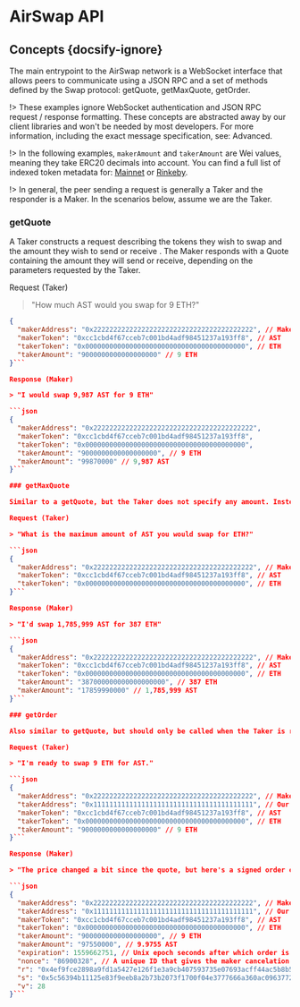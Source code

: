 # AirSwap API

## Concepts {docsify-ignore}

The main entrypoint to the AirSwap network is a WebSocket interface that allows peers to communicate using a JSON RPC and a set of methods defined by the Swap protocol: getQuote, getMaxQuote, getOrder.

!> These examples ignore WebSocket authentication and JSON RPC request / response formatting. These concepts are abstracted away by our client libraries and won't be needed by most developers. For more information, including the exact message specification, see: Advanced.

!> In the following examples, `makerAmount` and `takerAmount` are Wei values, meaning they take ERC20 decimals into account. You can find a full list of indexed token metadata for: [Mainnet](https://token-metadata.airswap.io/tokens) or [Rinkeby](https://token-metadata.airswap.io/rinkebyTokens).

!> In general, the peer sending a request is generally a Taker and the responder is a Maker. In the scenarios below, assume we are the Taker.

### getQuote

A Taker constructs a request describing the tokens they wish to swap and the amount they wish to send or receive . The Maker responds with a Quote containing the amount they will send or receive, depending on the parameters requested by the Taker.

Request (Taker)

> "How much AST would you swap for 9 ETH?"

```json
{
  "makerAddress": "0x2222222222222222222222222222222222222222", // Maker wallet address
  "makerToken": "0xcc1cbd4f67cceb7c001bd4adf98451237a193ff8", // AST
  "takerToken": "0x0000000000000000000000000000000000000000", // ETH
  "takerAmount": "9000000000000000000" // 9 ETH
}```

Response (Maker)

> "I would swap 9,987 AST for 9 ETH"

```json
{
  "makerAddress": "0x2222222222222222222222222222222222222222",
  "makerToken": "0xcc1cbd4f67cceb7c001bd4adf98451237a193ff8",
  "takerToken": "0x0000000000000000000000000000000000000000",
  "takerAmount": "9000000000000000000", // 9 ETH
  "makerAmount": "99870000" // 9,987 AST
}```

### getMaxQuote

Similar to a getQuote, but the Taker does not specify any amount. Instead, the Maker sends back the maximum Quote sizes for the pair specified by the Taker. This is used to signal the amount of available liquidity for a given token.

Request (Taker)

> "What is the maximum amount of AST you would swap for ETH?"

```json
{
  "makerAddress": "0x2222222222222222222222222222222222222222", // Maker wallet address
  "makerToken": "0xcc1cbd4f67cceb7c001bd4adf98451237a193ff8", // AST
  "takerToken": "0x0000000000000000000000000000000000000000", // ETH
}```

Response (Maker)

> "I'd swap 1,785,999 AST for 387 ETH"

```json
{
  "makerAddress": "0x2222222222222222222222222222222222222222", // Maker wallet address
  "makerToken": "0xcc1cbd4f67cceb7c001bd4adf98451237a193ff8", // AST
  "takerToken": "0x0000000000000000000000000000000000000000", // ETH
  "takerAmount": "387000000000000000000", // 387 ETH
  "makerAmount": "17859990000" // 1,785,999 AST
}```

### getOrder

Also similar to getQuote, but should only be called when the Taker is ready to execute an order. The Maker will return a cryptographically signed order, which can be execute using the Swap contract within the Maker's desired expiratiojn time. Because an order creates risk exposure, Maker's often implement their own logic when deciding whether to return an order. For example, a Maker may elect to not return an order at all if the Taker does not have a sufficient balance to complete the transaction.

Request (Taker)

> "I'm ready to swap 9 ETH for AST."

```json
{
  "makerAddress": "0x2222222222222222222222222222222222222222", // Maker wallet address
  "takerAddress": "0x1111111111111111111111111111111111111111", // Our wallet address
  "makerToken": "0xcc1cbd4f67cceb7c001bd4adf98451237a193ff8", // AST
  "takerToken": "0x0000000000000000000000000000000000000000", // ETH
  "takerAmount": "9000000000000000000" // 9 ETH
}```

Response (Maker)

> "The price changed a bit since the quote, but here's a signed order of 9,755 AST for 9 ETH."

```json
{
  "makerAddress": "0x2222222222222222222222222222222222222222", // Maker wallet address
  "takerAddress": "0x1111111111111111111111111111111111111111", // Our wallet address
  "makerToken": "0xcc1cbd4f67cceb7c001bd4adf98451237a193ff8", // AST
  "takerToken": "0x0000000000000000000000000000000000000000", // ETH
  "takerAmount": "9000000000000000000", // 9 ETH
  "makerAmount": "97550000", // 9.9755 AST
  "expiration": 1559662751, // Unix epoch seconds after which order is no longer valid
  "nonce": "86900328", // A unique ID that gives the maker cancelation optionality
  "r": "0x4ef9fce2898a9fd1a5427e126f1e3a9cb407593735e07693acff44ac5b8b50dd",
  "s": "0x5c56394b11125e83f9eeb8a2b73b2073f1700f04e3777666a360ac09637724d8",
  "v": 28
}```
